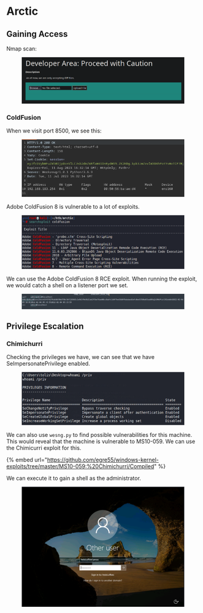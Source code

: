 # Arctic

## Gaining Access

Nmap scan:

<figure><img src="../../../.gitbook/assets/image (147).png" alt=""><figcaption></figcaption></figure>

### ColdFusion

When we visit port 8500, we see this:

<figure><img src="../../../.gitbook/assets/image (78).png" alt=""><figcaption></figcaption></figure>

Adobe ColdFusion 8 is vulnerable to a lot of exploits.

<figure><img src="../../../.gitbook/assets/image (151) (3).png" alt=""><figcaption></figcaption></figure>

We can use the Adobe ColdFusion 8 RCE exploit. When running the exploit, we would catch a shell on a listener port we set.

<figure><img src="../../../.gitbook/assets/image (76).png" alt=""><figcaption></figcaption></figure>

## Privilege Escalation

### Chimichurri

Checking the privileges we have, we can see that we have SeImpersonatePrivilege enabled.

&#x20;

<figure><img src="../../../.gitbook/assets/image (154) (3).png" alt=""><figcaption></figcaption></figure>

We can also use `wesng.py` to find possible vulnerabilities for this machine. This would reveal that the machine is vulnerable to MS10-059. We can use the Chimicurri exploit for this.

{% embed url="https://github.com/egre55/windows-kernel-exploits/tree/master/MS10-059:%20Chimichurri/Compiled" %}

We can execute it to gain a shell as the administrator.

<figure><img src="../../../.gitbook/assets/image (152).png" alt=""><figcaption></figcaption></figure>
